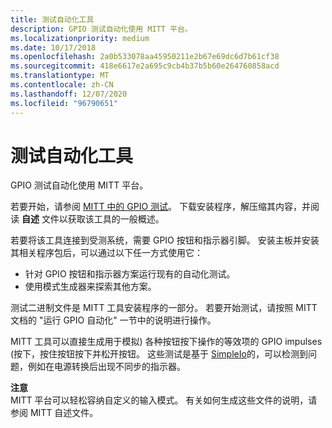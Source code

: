 ```yaml
---
title: 测试自动化工具
description: GPIO 测试自动化使用 MITT 平台。
ms.localizationpriority: medium
ms.date: 10/17/2018
ms.openlocfilehash: 2a0b533078aa45950211e2b67e69dc6d7b61cf38
ms.sourcegitcommit: 418e6617e2a695c9cb4b37b5b60e264760858acd
ms.translationtype: MT
ms.contentlocale: zh-CN
ms.lasthandoff: 12/07/2020
ms.locfileid: "96790651"
---
```

# <a name="test-automation-tools"></a>测试自动化工具


GPIO 测试自动化使用 MITT 平台。

若要开始，请参阅 [MITT 中的 GPIO 测试](../spb/gpio-tests-in-mitt.md)。 下载安装程序，解压缩其内容，并阅读 **自述** 文件以获取该工具的一般概述。

若要将该工具连接到受测系统，需要 GPIO 按钮和指示器引脚。 安装主板并安装其相关程序包后，可以通过以下任一方式使用它：

-   针对 GPIO 按钮和指示器方案运行现有的自动化测试。
-   使用模式生成器来探索其他方案。

测试二进制文件是 MITT 工具安装程序的一部分。 若要开始测试，请按照 MITT 文档的 "运行 GPIO 自动化" 一节中的说明进行操作。

MITT 工具可以直接生成用于模拟) 各种按钮按下操作的等效项的 GPIO impulses (按下，按住按钮按下并松开按钮。 这些测试是基于 [SimpleIo](../wdtf/provided-wdtf-simpleio-plug-ins.md)的，可以检测到问题，例如在电源转换后出现不同步的指示器。

**注意**  
MITT 平台可以轻松容纳自定义的输入模式。 有关如何生成这些文件的说明，请参阅 MITT 自述文件。

 

